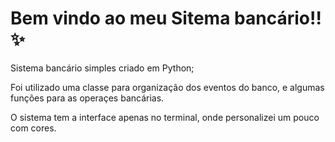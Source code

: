 # Bem vindo ao meu Sitema bancário!! ✨

Sistema bancário simples criado em Python;

Foi utilizado uma classe para organização dos eventos do banco, e algumas funções para as operaçes bancárias.

O sistema tem a interface apenas no terminal, onde personalizei um pouco com cores.
